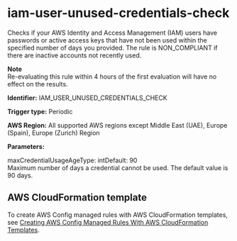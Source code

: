 # iam\-user\-unused\-credentials\-check<a name="iam-user-unused-credentials-check"></a>

Checks if your AWS Identity and Access Management \(IAM\) users have passwords or active access keys that have not been used within the specified number of days you provided\. The rule is NON\_COMPLIANT if there are inactive accounts not recently used\.

**Note**  
Re\-evaluating this rule within 4 hours of the first evaluation will have no effect on the results\.

**Identifier:** IAM\_USER\_UNUSED\_CREDENTIALS\_CHECK

**Trigger type:** Periodic

**AWS Region:** All supported AWS regions except Middle East \(UAE\), Europe \(Spain\), Europe \(Zurich\) Region

**Parameters:**

maxCredentialUsageAgeType: intDefault: 90  
Maximum number of days a credential cannot be used\. The default value is 90 days\.

## AWS CloudFormation template<a name="w2aac12c31c27b9d349c17"></a>

To create AWS Config managed rules with AWS CloudFormation templates, see [Creating AWS Config Managed Rules With AWS CloudFormation Templates](aws-config-managed-rules-cloudformation-templates.md)\.